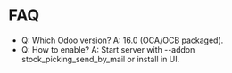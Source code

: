 # FAQ

- Q: Which Odoo version? A: 16.0 (OCA/OCB packaged).
- Q: How to enable? A: Start server with --addon stock_picking_send_by_mail or install in UI.
